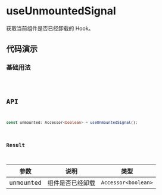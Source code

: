 # useUnmountedSignal

获取当前组件是否已经卸载的 Hook。

## 代码演示

### 基础用法

<code src="./demo/demo1.tsx" />

## API

```typescript
const unmounted: Accessor<boolean> = useUnmountedSignal();
```

### Result

| 参数       | 说明             | 类型                   |
| ---------- | ---------------- | ---------------------- |
| unmounted | 组件是否已经卸载 | `Accessor<boolean>` |
